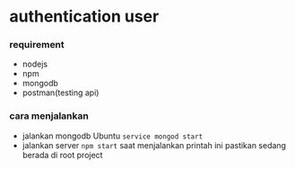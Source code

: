 authentication user
==================
### requirement
+ nodejs
+ npm
+ mongodb
+ postman(testing api)

### cara menjalankan
+ jalankan mongodb
  Ubuntu <code>service mongod start</code>
+ jalankan server <code>npm start</code> saat menjalankan printah ini pastikan sedang berada di root project 
